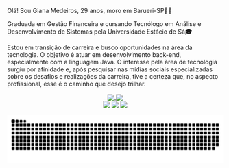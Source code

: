 <p>Olá! Sou Giana Medeiros, 29 anos, moro em Barueri-SP🙋‍♀️</p> 
<p>
    Graduada em Gestão Financeira e cursando Tecnólogo em Análise e Desenvolvimento de Sistemas pela Universidade Estácio de Sá🎓 </p>
    
    
  <p>
    Estou em transição de carreira e busco oportunidades na área da tecnologia. O objetivo é atuar em desenvolvimento 
    back-end, especialmente com a linguagem Java.   
    O interesse pela àrea de tecnologia surgiu por afinidade e, após pesquisar nas mídias sociais especializadas sobre os desafios e realizações da carreira,       tive a certeza que, no aspecto profissional, esse é o caminho que desejo trilhar. 
   
  </p>

<div align="center">
  <a href="https://github.com/MedeirosGiana">
  <img height="180em"   align="center" src="https://github-readme-stats.vercel.app/api?username=MedeirosGiana&show_icons=true&theme=react&include_all_commits=true&count_private=true"></>
  <img height="180em"  align="center" src="https://github-readme-stats.vercel.app/api/top-langs/?username=MedeirosGiana&layout=compact&langs_count=7&theme=react" ></>


<div align="center">
  <a href = "mailto:gianamedeiros.00510@gmail.com"><img src="https://img.shields.io/badge/-Gmail-%23333?style=for-the-badge&logo=gmail&logoColor=white" target="_blank"></a>
  <a href="https://www.linkedin.com/in/giana-medeiros-57147a18b/" target="_blank"><img src="https://img.shields.io/badge/-LinkedIn-%230077B5?style=for-the-badge&logo=linkedin&logoColor=white" target="_blank"></a> 
  <a href="https://instagram.com/gianalaura5" target="_blank"><img src="https://img.shields.io/badge/-Instagram-%23E4405F?style=for-the-badge&logo=instagram&logoColor=white" target="_blank"></a>
    
   
![Snake animation](https://github.com/ellen2121/ellen2121/blob/output/github-contribution-grid-snake.svg)
    



 
